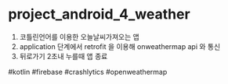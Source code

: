 # project_android_4_weather

1. 코틀린언어를 이용한 오늘날씨가져오는 앱
2. application 단계에서 retrofit 을 이용해 onweathermap api 와 통신
3. 뒤로가기 2초내 누를때 앱 종료

#kotlin #firebase #crashlytics #openweathermap 
